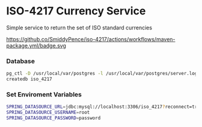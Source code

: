 # ISO-4217 Currency Service

Simple service to return the set of ISO standard currencies

https://github.co/SmiddyPence/iso-4217/actions/workflows/maven-package.yml/badge.svg

### Database

```sh
pg_ctl -D /usr/local/var/postgres -l /usr/local/var/postgres/server.log start
createdb iso_4217
```

### Set Enviroment Variables

```sh
SPRING_DATASOURCE_URL=jdbc:mysql://localhost:3306/iso_4217?reconnect=true
SPRING_DATASOURCE_USERNAME=root
SPRING_DATASOURCE_PASSWORD=password
```